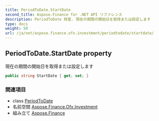 ```yaml
---
title: PeriodToDate.StartDate
second_title: Aspose.Finance for .NET API リファレンス
description: PeriodToDate 財産. 現在の期間の開始日を取得または設定します
type: docs
weight: 50
url: /ja/net/aspose.finance.ofx.investment/periodtodate/startdate/
---
```

## PeriodToDate.StartDate property

現在の期間の開始日を取得または設定します

```csharp
public string StartDate { get; set; }
```

### 関連項目

* class [PeriodToDate](../)
* 名前空間 [Aspose.Finance.Ofx.Investment](../../periodtodate/)
* 組み立て [Aspose.Finance](../../../)


